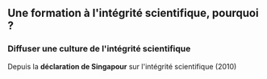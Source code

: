 ## Une formation à l'intégrité scientifique, pourquoi ?

### Diffuser une culture de l'intégrité scientifique

Depuis la **déclaration de Singapour** sur l'intégrité scientifique (2010)